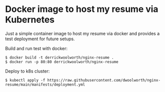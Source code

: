 Docker image to host my resume via Kubernetes
===
Just a simple container image to host my resume via docker and provides a test
deployment for future setups.

Build and run test with docker:
```
$ docker build -t derrickwoolworth/nginx-resume .
$ docker run -p 80:80 derrickwoolworth/nginx-resume
```

Deploy to k8s cluster:
```
$ kubectl apply -f https://raw.githubusercontent.com/dwoolworth/nginx-resume/main/manifests/deployment.yml
```
